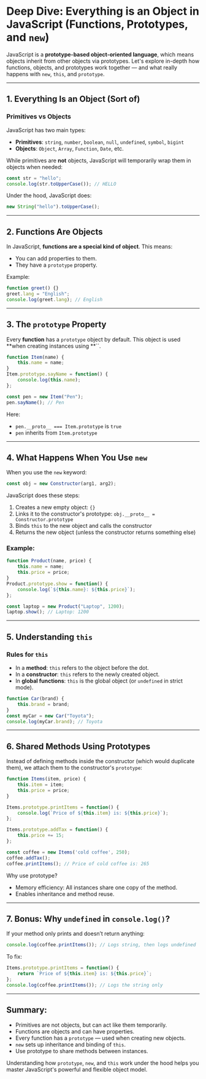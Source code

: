 # Deep Dive: Everything is an Object in JavaScript (Functions, Prototypes, and `new`)

JavaScript is a **prototype-based object-oriented language**, which means objects inherit from other objects via prototypes. Let's explore in-depth how functions, objects, and prototypes work together — and what really happens with `new`, `this`, and `prototype`.

---

## 1. Everything Is an Object (Sort of)

### Primitives vs Objects

JavaScript has two main types:

- **Primitives**: `string`, `number`, `boolean`, `null`, `undefined`, `symbol`, `bigint`
- **Objects**: `Object`, `Array`, `Function`, `Date`, etc.

While primitives are **not** objects, JavaScript will temporarily wrap them in objects when needed:

```js
const str = "hello";
console.log(str.toUpperCase()); // HELLO
```

Under the hood, JavaScript does:

```js
new String("hello").toUpperCase();
```

---

## 2. Functions Are Objects

In JavaScript, **functions are a special kind of object**. This means:

- You can add properties to them.
- They have a `prototype` property.

Example:

```js
function greet() {}
greet.lang = "English";
console.log(greet.lang); // English
```

---

## 3. The `prototype` Property

Every **function** has a `prototype` object by default. This object is used **when creating instances using **``.

```js
function Item(name) {
    this.name = name;
}
Item.prototype.sayName = function() {
    console.log(this.name);
};

const pen = new Item("Pen");
pen.sayName(); // Pen
```

Here:

- `pen.__proto__ === Item.prototype` is `true`
- `pen` inherits from `Item.prototype`

---

## 4. What Happens When You Use `new`

When you use the `new` keyword:

```js
const obj = new Constructor(arg1, arg2);
```

JavaScript does these steps:

1. Creates a new empty object: `{}`
2. Links it to the constructor's prototype: `obj.__proto__ = Constructor.prototype`
3. Binds `this` to the new object and calls the constructor
4. Returns the new object (unless the constructor returns something else)

### Example:

```js
function Product(name, price) {
    this.name = name;
    this.price = price;
}
Product.prototype.show = function() {
    console.log(`${this.name}: ${this.price}`);
};

const laptop = new Product("Laptop", 1200);
laptop.show(); // Laptop: 1200
```

---

## 5. Understanding `this`

### Rules for `this`

- In a **method**: `this` refers to the object before the dot.
- In a **constructor**: `this` refers to the newly created object.
- In **global functions**: `this` is the global object (or `undefined` in strict mode).

```js
function Car(brand) {
    this.brand = brand;
}
const myCar = new Car("Toyota");
console.log(myCar.brand); // Toyota
```

---

## 6. Shared Methods Using Prototypes

Instead of defining methods inside the constructor (which would duplicate them), we attach them to the constructor's `prototype`:

```js
function Items(item, price) {
    this.item = item;
    this.price = price;
}

Items.prototype.printItems = function() {
    console.log(`Price of ${this.item} is: ${this.price}`);
};

Items.prototype.addTax = function() {
    this.price += 15;
};

const coffee = new Items('cold coffee', 250);
coffee.addTax();
coffee.printItems(); // Price of cold coffee is: 265
```

Why use prototype?

- Memory efficiency: All instances share one copy of the method.
- Enables inheritance and method reuse.

---

## 7. Bonus: Why `undefined` in `console.log()`?

If your method only prints and doesn’t return anything:

```js
console.log(coffee.printItems()); // Logs string, then logs undefined
```

To fix:

```js
Items.prototype.printItems = function() {
    return `Price of ${this.item} is: ${this.price}`;
};
console.log(coffee.printItems()); // Logs the string only
```

---

## Summary:

- Primitives are not objects, but can act like them temporarily.
- Functions are objects and can have properties.
- Every function has a `prototype` — used when creating new objects.
- `new` sets up inheritance and binding of `this`.
- Use prototype to share methods between instances.

Understanding how `prototype`, `new`, and `this` work under the hood helps you master JavaScript's powerful and flexible object model.

